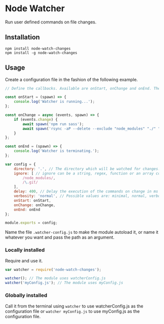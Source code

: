 # Node Watcher

Run user defined commands on file changes.

## Installation
`npm install node-watch-changes`  
`npm install -g node-watch-changes`

## Usage
Create a configuration file in the fashion of the following example.

```javascript
// Define the callbacks. Available are onStart, onChange and onEnd. They all get a spawn parameter, which is a promisified version of node's child_process.spawn. The onChange callback additionally gets an events object.

const onStart = (spawn) => {
	console.log('Watcher is running...');
};

const onChange = async (events, spawn) => {
	if (events.change) {
		await spawn('npm run sass');
		await spawn('rsync -aP --delete --exclude "node_modules" "./" "server:/path/to/destination"');
	}
};

const onEnd = (spawn) => {
	console.log('Watcher is terminating.');
};

var config = {
	directory: '.', // The directory which will be watched for changes. If falsy, the parent directory of this module will be watched.
	ignore: [ // ignore can be a string, regex, function or an array containing any of them. Has to be anymatch compatible, see https://github.com/es128/anymatch
		/node_modules/,
		/\.git/
	],
	delay: 400, // Delay the execution of the commands on change in ms
	verbosity: 'normal', // Possible values are: minimal, normal, verbose
	onStart: onStart,
	onChange: onChange,
	onEnd: onEnd
};

module.exports = config;
```

Name the file `.watcher-config.js` to make the module autoload it, or name it whatever you want and pass the path as an argument.

### Locally installed
Require and use it.
```javascript
var watcher = require('node-watch-changes');

watcher(); // The module uses watcherConfig.js
watcher('myConfig.js'); // The module uses myConfig.js
```

### Globally installed
Call it from the terminal using `watcher` to use watcherConfig.js as the configuration file or `watcher myConfig.js` to use myConfig.js as the configuration file.

